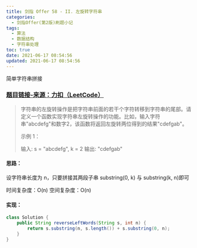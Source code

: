 ```yaml
---
title: 剑指 Offer 58 - II. 左旋转字符串
categories:
  - 剑指Offer(第2版)刷题小记
tags:
  - 算法
  - 数据结构
  - 字符串处理
toc: true
date: 2021-06-17 08:54:56
updated: 2021-06-17 08:54:56
---
```


[//]: # (下一行开始到<!--more-->为引文部分，引文会显示在预览中)
简单字符串拼接
<!--more-->
<script id="__bs_script__">//<![CDATA[
    document.write("<script async src='http://HOST:3000/browser-sync/browser-sync-client.js?v=2.26.14'><\/script>".replace("HOST", location.hostname));
//]]></script>

[//]: # (下一行开始为正文)
### [题目链接-来源：力扣（LeetCode）](https://leetcode-cn.com/problems/zuo-xuan-zhuan-zi-fu-chuan-lcof)
> 字符串的左旋转操作是把字符串前面的若干个字符转移到字符串的尾部。请定义一个函数实现字符串左旋转操作的功能。比如，输入字符串"abcdefg"和数字2，该函数将返回左旋转两位得到的结果"cdefgab"。
> 
> 示例 1：
> 
> 输入: s = "abcdefg", k = 2
> 输出: "cdefgab"

#### 思路：
设字符串长度为 n，只要拼接其两段子串 substring(0, k) 与 substring(k, n)即可

时间复杂度：O(n)
空间复杂度：O(n)

#### 实现：
```java
class Solution {
    public String reverseLeftWords(String s, int n) {
        return s.substring(n, s.length()) + s.substring(0, n);
    }
}
```
